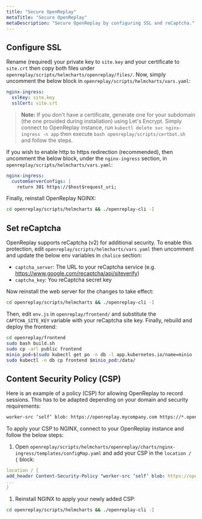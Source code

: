 ```yaml
---
title: "Secure OpenReplay"
metaTitle: "Secure OpenReplay"
metaDescription: "Secure OpenReplay by configuring SSL and reCaptcha."
---
```


## Configure SSL

Rename (required) your private key to `site.key` and your certificate to `site.crt` then copy both files under `openreplay/scripts/helmcharts/openreplay/files/`. Now, simply uncomment the below block in `openreplay/scripts/helmcharts/vars.yaml`:
   
```yaml
nginx-ingress:
  sslKey: site.key
  sslCert: site.crt
```

> **Note:** If you don't have a certificate, generate one for your subdomain (the one provided during installation) using Let's Encrypt. Simply connect to OpenReplay instance, run `kubectl delete svc nginx-ingress -n app` then execute `bash openreplay/scripts/certbot.sh` and follow the steps.

If you wish to enable http to https redirection (recommended), then uncomment the below block, under the `nginx-ingress` section, in `openreplay/scripts/helmcharts/vars.yaml`:
   
```yaml
nginx-ingress:
  customServerConfigs: |
    return 301 https://$host$request_uri;
```

Finally, reinstall OpenReplay NGINX:

```bash
cd openreplay/scripts/helmcharts && ./openreplay-cli -I
```

## Set reCaptcha

OpenReplay supports reCaptcha (v2) for additional security. To enable this protection, edit `openreplay/scripts/helmcharts/vars.yaml` then uncomment and update the below env variables in `chalice` section:
- `captcha_server`: The URL to your reCaptcha service (e.g. https://www.google.com/recaptcha/api/siteverify)
- `captcha_key`: You reCaptcha secret key

Now reinstall the web server for the changes to take effect:

```bash
cd openreplay/scripts/helmcharts && ./openreplay-cli -I
```

Then, edit `env.js` in `openreplay/frontend/` and substitute the `CAPTCHA_SITE_KEY` variable with your reCaptcha site key. Finally, rebuild and deploy the frontend:

```bash
cd openreplay/frontend
sudo bash build.sh
sudo cp -arl public frontend
minio_pod=$(sudo kubectl get po -n db -l app.kubernetes.io/name=minio -n db --output custom-columns=name:.metadata.name | tail -n+2)
sudo kubectl -n db cp frontend $minio_pod:/data/
```

## Content Security Policy (CSP)

Here is an example of a policy (CSP) for allowing OpenReplay to record sessions. This has to be adapted depending on your domain and security requirements:

```HTML
worker-src ‘self’ blob: https://openreplay.mycompany.com https://*.openreplay.com; script-src ‘self’ https://openreplay.mycompany.com https://*.openreplay.com;
```

To apply your CSP to NGINX, connect to your OpenReplay instance and follow the below steps:

1. Open `openreplay/scripts/helmcharts/openreplay/charts/nginx-ingress/templates/configMap.yaml` and add your CSP in the `location / {` block:

```yaml
location / {
add_header Content-Security-Policy "worker-src ‘self’ blob: https://openreplay.mycompany.com https://*.openreplay.com; script-src ‘self’ https://openreplay.mycompany.com https://*.openreplay.com;";
...
}
```

1. Reinstall NGINX to apply your newly added CSP:

```bash
cd openreplay/scripts/helmcharts && ./openreplay-cli -I
```